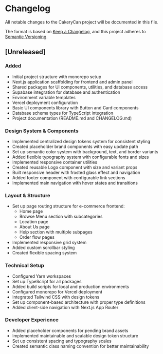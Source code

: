 # Changelog

All notable changes to the CakeryCan project will be documented in this file.

The format is based on [Keep a Changelog](https://keepachangelog.com/en/1.0.0/),
and this project adheres to [Semantic Versioning](https://semver.org/spec/v2.0.0.html).

## [Unreleased]

### Added
- Initial project structure with monorepo setup
- Next.js application scaffolding for frontend and admin panel
- Shared packages for UI components, utilities, and database access
- Supabase integration for database and authentication
- Environment variable templates
- Vercel deployment configuration
- Basic UI components library with Button and Card components
- Database schema types for TypeScript integration
- Project documentation (README.md and CHANGELOG.md)

### Design System & Components
- Implemented centralized design tokens system for consistent styling
- Created placeholder brand components with easy update path
- Set up semantic color system with background, text, and border variants
- Added flexible typography system with configurable fonts and sizes
- Implemented responsive container utilities
- Created reusable Logo component with size and variant props
- Built responsive header with frosted glass effect and navigation
- Added footer component with configurable link sections
- Implemented main navigation with hover states and transitions

### Layout & Structure
- Set up page routing structure for e-commerce frontend:
  - Home page
  - Browse Menu section with subcategories
  - Location page
  - About Us page
  - Help section with multiple subpages
  - Order flow pages
- Implemented responsive grid system
- Added custom scrollbar styling
- Created flexible spacing system

### Technical Setup
- Configured Yarn workspaces
- Set up TypeScript for all packages
- Added build scripts for local and production environments
- Configured monorepo for Vercel deployment
- Integrated Tailwind CSS with design tokens
- Set up component-based architecture with proper type definitions
- Added client-side navigation with Next.js App Router

### Developer Experience
- Added placeholder components for pending brand assets
- Implemented maintainable and scalable design token structure
- Set up consistent spacing and typography scales
- Created semantic class naming convention for better maintainability